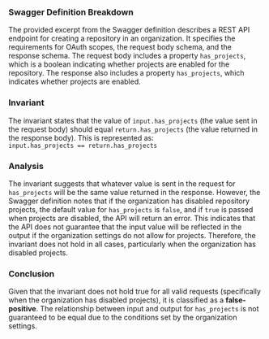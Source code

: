 ### Swagger Definition Breakdown
The provided excerpt from the Swagger definition describes a REST API endpoint for creating a repository in an organization. It specifies the requirements for OAuth scopes, the request body schema, and the response schema. The request body includes a property `has_projects`, which is a boolean indicating whether projects are enabled for the repository. The response also includes a property `has_projects`, which indicates whether projects are enabled.

### Invariant
The invariant states that the value of `input.has_projects` (the value sent in the request body) should equal `return.has_projects` (the value returned in the response body). This is represented as:  
`input.has_projects == return.has_projects`

### Analysis
The invariant suggests that whatever value is sent in the request for `has_projects` will be the same value returned in the response. However, the Swagger definition notes that if the organization has disabled repository projects, the default value for `has_projects` is `false`, and if `true` is passed when projects are disabled, the API will return an error. This indicates that the API does not guarantee that the input value will be reflected in the output if the organization settings do not allow for projects. Therefore, the invariant does not hold in all cases, particularly when the organization has disabled projects.

### Conclusion
Given that the invariant does not hold true for all valid requests (specifically when the organization has disabled projects), it is classified as a **false-positive**. The relationship between input and output for `has_projects` is not guaranteed to be equal due to the conditions set by the organization settings.
